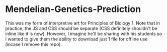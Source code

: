 # Mendelian-Genetics-Prediction
This was my form of interpretive art for Principles of Biology 1.
Note that in practice, the JS and CSS should be separate (CSS definitely shouldn't be inline like it is now). However, I imagine he'll be sharing with his students so I wanted to give them the ability to download just 1 file for offline use (incase I remove this repo). 
